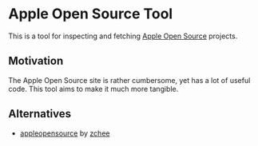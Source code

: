 # Apple Open Source Tool

This is a tool for inspecting and fetching [Apple Open Source](https://opensource.apple.com) projects.

## Motivation

The Apple Open Source site is rather cumbersome, yet has a lot of useful code. This tool aims to make it much more tangible.

## Alternatives

- [appleopensource](https://github.com/zchee/appleopensource) by [zchee](https://github.com/zchee)
